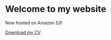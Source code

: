 <html xmlns="moturkeyresume.s3-website-us-east-1.amazonaws.com/xhtml">
</head>
<body>
  <h1>Welcome to my website</h1>
  <p>Now hosted on Amazon S3!</p>
  <p><a href="https://moturkeyresume.s3.amazonaws.com/cv.docx" target="_blank">Download my CV</a></p>
</body>
</html>
